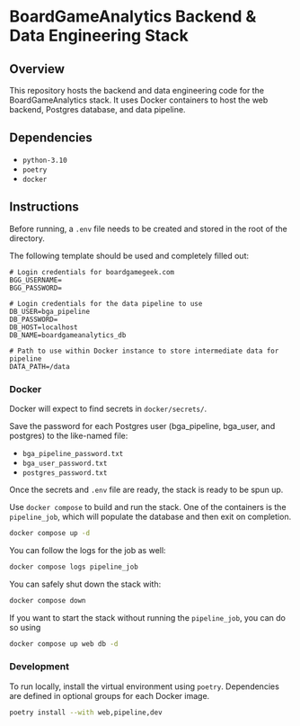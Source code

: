 # BoardGameAnalytics Backend & Data Engineering Stack

## Overview

This repository hosts the backend and data engineering code for the BoardGameAnalytics stack. It uses Docker containers
to host the web backend, Postgres database, and data pipeline.

## Dependencies

- `python-3.10`
- `poetry`
- `docker`

## Instructions

Before running, a `.env` file needs to be created and stored in the root of the directory.

The following template should be used and completely filled out:

```
# Login credentials for boardgamegeek.com
BGG_USERNAME=
BGG_PASSWORD=

# Login credentials for the data pipeline to use
DB_USER=bga_pipeline
DB_PASSWORD=
DB_HOST=localhost
DB_NAME=boardgameanalytics_db

# Path to use within Docker instance to store intermediate data for pipeline
DATA_PATH=/data
```

### Docker

Docker will expect to find secrets in `docker/secrets/`.

Save the password for each Postgres user (bga_pipeline, bga_user, and postgres) to the like-named file:

- `bga_pipeline_password.txt`
- `bga_user_password.txt`
- `postgres_password.txt`

Once the secrets and `.env` file are ready, the stack is ready to be spun up.

Use `docker compose` to build and run the stack. One of the containers is the `pipeline_job`, which will populate the
database and then exit on completion.
```bash
docker compose up -d
```

You can follow the logs for the job as well:
```bash
docker compose logs pipeline_job
```

You can safely shut down the stack with:

```bash
docker compose down
```

If you want to start the stack without running the `pipeline_job`, you can do so using

```bash
docker compose up web db -d
```

### Development

To run locally, install the virtual environment using `poetry`. Dependencies are defined in optional groups for each
Docker image.

```bash
poetry install --with web,pipeline,dev
```
